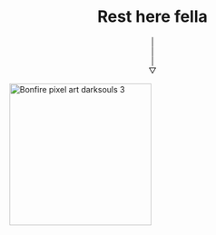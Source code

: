 <h1 align="center">Rest here fella</h1>

<p align="center">|<br>|<br>|<br>▽</p>

<img src="https://c.tenor.com/drxH1lO9cfEAAAAj/dark-souls-bonfire.gif" alt="Bonfire pixel art darksouls 3" width="250px">
